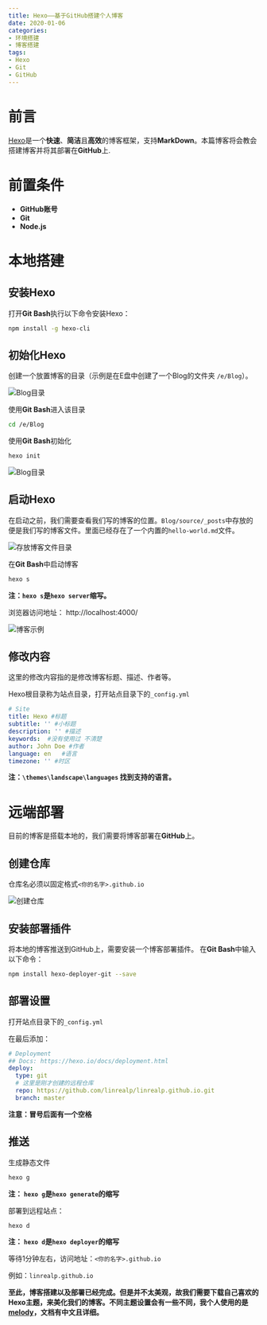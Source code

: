 ```yaml
---
title: Hexo——基于GitHub搭建个人博客
date: 2020-01-06
categories:
- 环境搭建
- 博客搭建
tags:
- Hexo
- Git
- GitHub
---
```


# 前言

[Hexo](https://hexo.io/zh-cn/)是一个**快速**、**简洁**且**高效**的博客框架，支持**MarkDown**。本篇博客将会教会搭建博客并将其部署在**GitHub**上.



# 前置条件

- **GitHub账号**
- **Git**
- **Node.js**



# 本地搭建

## 安装Hexo

打开**Git Bash**执行以下命令安装Hexo：

```bash
npm install -g hexo-cli
```

## 初始化Hexo

创建一个放置博客的目录（示例是在E盘中创建了一个Blog的文件夹  `/e/Blog`）。

![Blog目录](https://blog-1258865037.cos.ap-chengdu.myqcloud.com/Hexo——基于GitHub搭建个人博客/20200106145232.png)

使用**Git Bash**进入该目录

```bash
cd /e/Blog
```

使用**Git Bash**初始化

```bash
hexo init
```

![Blog目录](https://blog-1258865037.cos.ap-chengdu.myqcloud.com/Hexo——基于GitHub搭建个人博客/20200106150650.png)

## 启动Hexo

在启动之前，我们需要查看我们写的博客的位置。`Blog/source/_posts`中存放的便是我们写的博客文件。里面已经存在了一个内置的`hello-world.md`文件。

![存放博客文件目录](https://blog-1258865037.cos.ap-chengdu.myqcloud.com/Hexo——基于GitHub搭建个人博客/20200106151205.png)

在**Git Bash**中启动博客

```bash
hexo s
```

**注：`hexo s`是`hexo server`缩写。**

浏览器访问地址： http://localhost:4000/

![博客示例](https://blog-1258865037.cos.ap-chengdu.myqcloud.com/Hexo——基于GitHub搭建个人博客/20200106151651.png)

## 修改内容

这里的修改内容指的是修改博客标题、描述、作者等。

Hexo根目录称为站点目录，打开站点目录下的`_config.yml`

```yml
# Site
title: Hexo #标题
subtitle: '' #小标题
description: '' #描述
keywords:  #没有使用过 不清楚
author: John Doe #作者
language: en   #语言 
timezone: '' #时区
```

**注：`\themes\landscape\languages` 找到支持的语言。**

# 远端部署

目前的博客是搭载本地的，我们需要将博客部署在**GitHub**上。

## 创建仓库

仓库名必须以固定格式`<你的名字>.github.io`

![创建仓库](https://blog-1258865037.cos.ap-chengdu.myqcloud.com/Hexo——基于GitHub搭建个人博客/20200106152703.png)

## 安装部署插件

将本地的博客推送到GitHub上，需要安装一个博客部署插件。
在**Git Bash**中输入以下命令：

```bash
npm install hexo-deployer-git --save
```

## 部署设置

打开站点目录下的`_config.yml`

在最后添加：

```yml
# Deployment
## Docs: https://hexo.io/docs/deployment.html
deploy:
  type: git 
  # 这里是刚才创建的远程仓库
  repo: https://github.com/linrealp/linrealp.github.io.git
  branch: master
```

**注意：冒号后面有一个空格**

## 推送

生成静态文件

```bash
hexo g
```

**注： `hexo g`是`hexo generate`的缩写**

部署到远程站点：

```bash
hexo d
```

**注： `hexo d`是`hexo deployer`的缩写**

等待1分钟左右，访问地址：`<你的名字>.github.io`

例如：`linrealp.github.io`



**至此，博客搭建以及部署已经完成。但是并不太美观，故我们需要下载自己喜欢的Hexo主题，来美化我们的博客。不同主题设置会有一些不同，我个人使用的是[melody](https://molunerfinn.com/hexo-theme-melody-doc/zh-Hans/)，文档有中文且详细。**

